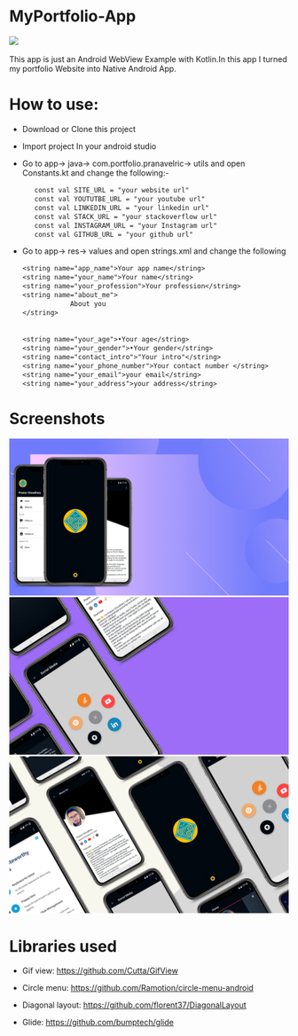 # MyPortfolio-App

<img src="https://forthebadge.com/images/badges/built-for-android.svg"/>

This app is just an Android WebView Example with Kotlin.In this app I turned my portfolio  Website into Native Android App.


# How to use:

- Download or Clone this project

- Import project In your android studio

- Go to app-> java-> com.portfolio.pranavelric-> utils and open Constants.kt and change the following:-
  

   
         const val SITE_URL = "your website url"
         const val YOUTUTBE_URL = "your youtube url"
         const val LINKEDIN_URL = "your linkedin url"
         const val STACK_URL = "your stackoverflow url"
         const val INSTAGRAM_URL = "your Instagram url"
         const val GITHUB_URL = "your github url"
                       
- Go to app-> res->  values and open strings.xml and change the following   
   
   
      <string name="app_name">Your app name</string>
      <string name="your_name">Your name</string>
      <string name="your_profession">Your profession</string>
      <string name="about_me">
                  About you
      </string>


      <string name="your_age">•Your age</string>
      <string name="your_gender">•Your gender</string>
      <string name="contact_intro">"Your intro"</string>
      <string name="your_phone_number">Your contact number </string>
      <string name="your_email">your email</string>
      <string name="your_address">your address</string>

   
   
 # Screenshots
 
 <img src="screenshots/6.png" >
<img src="screenshots/7.png" >
<img src="screenshots/8.png" >







# Libraries  used
- Gif view: https://github.com/Cutta/GifView

- Circle menu: https://github.com/Ramotion/circle-menu-android

- Diagonal layout: https://github.com/florent37/DiagonalLayout

- Glide: https://github.com/bumptech/glide

